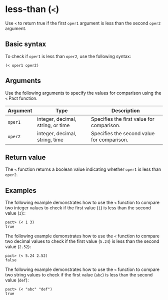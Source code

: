 # less-than (`<`)

Use `<` to return true if the first `oper1` argument is less than the second `oper2` argument.

## Basic syntax

To check if `oper1` is less than `oper2`, use the following syntax:

```pact
(< oper1 oper2)
```

## Arguments

Use the following arguments to specify the values for comparison using the `<` Pact function.

| Argument | Type | Description |
| --- | --- | --- |
| `oper1` | integer, decimal, string, or time | Specifies the first value for comparison. |
| `oper2` | integer, decimal, string, time | Specifies the second value for comparison. |

## Return value

The `<` function returns a boolean value indicating whether `oper1` is less than `oper2`.

## Examples

The following example demonstrates how to use the `<` function to compare two integer values to check if the first value (`1`) is less than the second value (`3`)::

```pact
pact> (< 1 3)
true
```

The following example demonstrates how to use the `<` function to compare two decimal values to check if the first value (`5.24`) is less than the second value (`2.52`):

```pact
pact> (< 5.24 2.52)
false
```

The following example demonstrates how to use the `<` function to compare two string values to check if the first value (`abc`) is less than the second value (`def`):

```pact
pact> (< "abc" "def")
true
```

